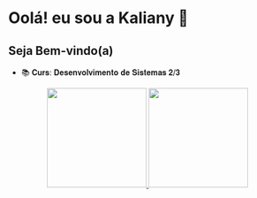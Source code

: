 # Oolá! eu sou a Kaliany 🌸

## Seja Bem-vindo(a)

- 📚 𝐂𝐮𝐫𝐬: 𝐃𝐞𝐬𝐞𝐧𝐯𝐨𝐥𝐯𝐢𝐦𝐞𝐧𝐭𝐨 𝐝𝐞 𝐒𝐢𝐬𝐭𝐞𝐦𝐚𝐬 𝟐/𝟑

<div align="center">
  <a href="https://github.com/Kaaly06">
  <img height="180em" src="https://github-readme-stats.vercel.app/api?username=Kaaly06&show_icons=true&theme=synthwave&include_all_commits=true&count_private=true"/>
  <img height="180em" src="https://github-readme-stats.vercel.app/api/top-langs/?username=Kaaly06&layout=compact&langs_count=7&theme=synthwave"/>
</div>
 
